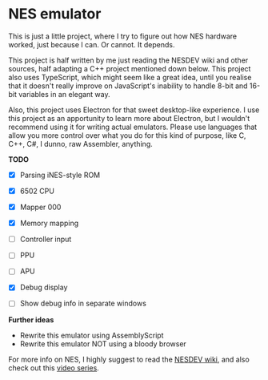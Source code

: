 # NES emulator

This is just a little project, where I try to figure out
how NES hardware worked, just because I can. Or cannot. It depends.

This project is half written by me just reading the NESDEV wiki and other sources, 
half adapting a C++ project mentioned down below. This project also uses TypeScript,
which might seem like a great idea, until you realise that it doesn't really improve on JavaScript's
inability to handle 8-bit and 16-bit variables in an elegant way.

Also, this project uses Electron for that sweet desktop-like experience. I use this project
as an apportunity to learn more about Electron, but I wouldn't recommend using it for writing actual
emulators. Please use languages that allow you more control over what you do for this kind of purpose, like C, C++, C#, I dunno,
raw Assembler, anything.

**TODO**
- [x] Parsing iNES-style ROM
- [x] 6502 CPU
- [x] Mapper 000
- [x] Memory mapping
- [ ] Controller input
- [ ] PPU
- [ ] APU
- [x] Debug display
- [ ] Show debug info in separate windows


**Further ideas**
- Rewrite this emulator using AssemblyScript
- Rewrite this emulator NOT using a bloody browser

For more info on NES, I highly suggest to read the [NESDEV wiki](https://wiki.nesdev.org/w/index.php/Nesdev_Wiki), and
also check out this [video series](https://youtube.com/playlist?list=PLrOv9FMX8xJHqMvSGB_9G9nZZ_4IgteYf).

